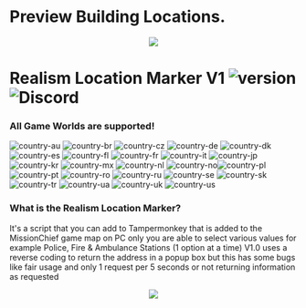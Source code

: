 # Preview Building Locations.

<p align="center">
  <img src="https://cdn.discordapp.com/attachments/950104187331567636/1271571175721402388/image.png?ex=66bb1e30&is=66b9ccb0&hm=689e9799171b193c8189424163f4ac94cc93f4eec0b7cb07651d950db23c0522&" />
</p> 

# Realism Location Marker V1 ![version](https://badgen.net/badge/Version/1.0/) ![Discord](https://img.shields.io/discord/933050444949897226.svg?label=MissionChiefUnofficial&logo=discord&logoColor=ffffff&color=7389D8&labelColor=6A7EC2)

### **All Game Worlds are supported!**
![country-au](https://img.shields.io/badge/AU%3F-yes-green.svg) ![country-br](https://img.shields.io/badge/BR%3F-yes-green.svg) ![country-cz](https://img.shields.io/badge/CZ%3F-yes-green.svg) ![country-de](https://img.shields.io/badge/DE%3F-yes-green.svg) ![country-dk](https://img.shields.io/badge/DK%3F-yes-green.svg) ![country-es](https://img.shields.io/badge/ES%3F-yes-green.svg) ![country-fl](https://img.shields.io/badge/FL%3F-yes-green.svg) ![country-fr](https://img.shields.io/badge/FR%3F-yes-green.svg) ![country-it](https://img.shields.io/badge/IT%3F-yes-green.svg) ![country-jp](https://img.shields.io/badge/JP%3F-yes-green.svg) ![country-kr](https://img.shields.io/badge/KR%3F-yes-green.svg) ![country-mx](https://img.shields.io/badge/MX%3F-yes-green.svg) ![country-nl](https://img.shields.io/badge/NL%3F-yes-green.svg) ![country-no](https://img.shields.io/badge/NO%3F-yes-green.svg)![country-pl](https://img.shields.io/badge/PL%3F-yes-green.svg) ![country-pt](https://img.shields.io/badge/PT%3F-yes-green.svg) ![country-ro](https://img.shields.io/badge/RO%3F-yes-green.svg) ![country-ru](https://img.shields.io/badge/RU%3F-yes-green.svg) ![country-se](https://img.shields.io/badge/SE%3F-yes-green.svg) ![country-sk](https://img.shields.io/badge/SK%3F-yes-green.svg) ![country-tr](https://img.shields.io/badge/TR%3F-yes-green.svg) ![country-ua](https://img.shields.io/badge/UA%3F-yes-green.svg) ![country-uk](https://img.shields.io/badge/UK%3F-yes-green.svg) ![country-us](https://img.shields.io/badge/US%3F-yes-green.svg)

### **What is the Realism Location Marker?**

It's a script that you can add to Tampermonkey that is added to the MissionChief game map on PC only you are able to select various values for example Police, Fire & Ambulance Stations (1 option at a time) V1.0 uses a reverse coding to return the address in a popup box but this has some bugs like fair usage and only 1 request per 5 seconds or not returning information as requested

<p align="center">
  <img src="https://cdn.discordapp.com/attachments/950104187331567636/1271572285790359562/image.png?ex=66bb1f39&is=66b9cdb9&hm=449af7725dfaea6234e822ae5b7b21f0724ba8adf34eb0be53d756e62a97083e&" />
</p> 
